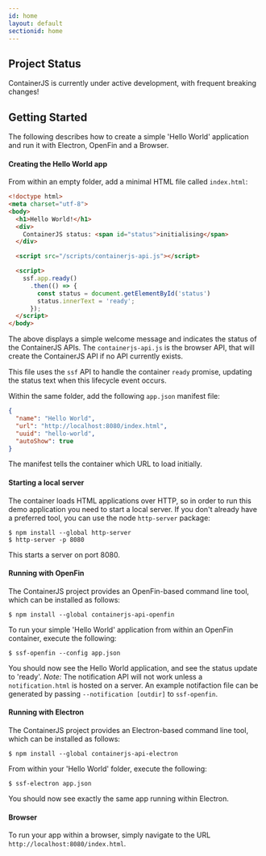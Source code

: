 ```yaml
---
id: home
layout: default
sectionid: home
---
```


## Project Status

ContainerJS is currently under active development, with frequent breaking changes!

## Getting Started

The following describes how to create a simple 'Hello World' application and run it with Electron, OpenFin and a Browser.

#### Creating the Hello World app

From within an empty folder, add a minimal HTML file called `index.html`:

```html
<!doctype html>
<meta charset="utf-8">
<body>
  <h1>Hello World!</h1>
  <div>
    ContainerJS status: <span id="status">initialising</span>
  </div>

  <script src="/scripts/containerjs-api.js"></script>

  <script>
    ssf.app.ready()
      .then(() => {
        const status = document.getElementById('status')
        status.innerText = 'ready';
      });
  </script>
</body>
```

The above displays a simple welcome message and indicates the status of the ContainerJS APIs. The `containerjs-api.js` is the browser API, that will create the ContainerJS API if no API currently exists.

This file uses the `ssf` API to handle the container `ready` promise, updating the status text when this lifecycle event occurs.

Within the same folder, add the following `app.json` manifest file:

```json
{
  "name": "Hello World",
  "url": "http://localhost:8080/index.html",
  "uuid": "hello-world",
  "autoShow": true
}
```

The manifest tells the container which URL to load initially.

#### Starting a local server

The container loads HTML applications over HTTP, so in order to run this demo application you need to start a local server. If you don't already have a preferred tool, you can use the node `http-server` package:

```
$ npm install --global http-server
$ http-server -p 8080
```

This starts a server on port 8080.

#### Running with OpenFin

The ContainerJS project provides an OpenFin-based command line tool, which can be installed as follows:

```
$ npm install --global containerjs-api-openfin
```

To run your simple 'Hello World' application from within an OpenFin container, execute the following:

```
$ ssf-openfin --config app.json
```

You should now see the Hello World application, and see the status update to 'ready'. _Note:_ The notification API
will not work unless a `notification.html` is hosted on a server. An example notifaction file can be generated by passing
`--notification [outdir]` to `ssf-openfin`.

#### Running with Electron

The ContainerJS project provides an Electron-based command line tool, which can be installed as follows:

```
$ npm install --global containerjs-api-electron
```

From within your 'Hello World' folder, execute the following:

```
$ ssf-electron app.json
```

You should now see exactly the same app running within Electron.

#### Browser

To run your app within a browser, simply navigate to the URL `http://localhost:8080/index.html`.
